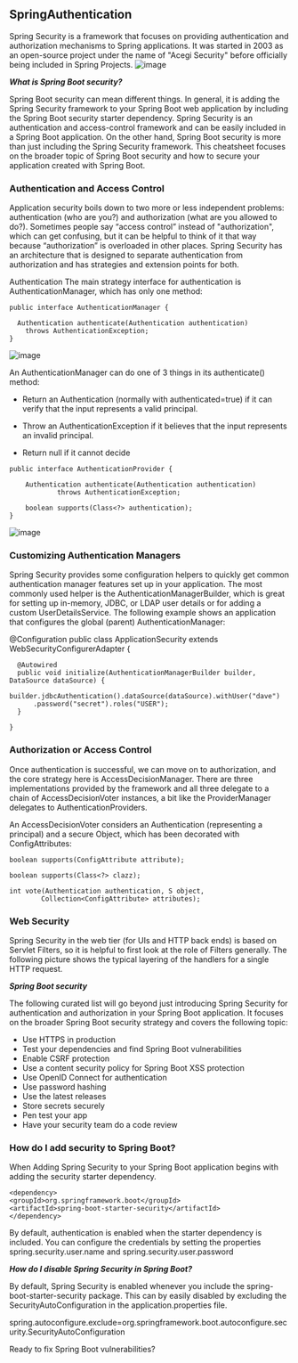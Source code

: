 ## SpringAuthentication

Spring Security is a framework that focuses on providing authentication and authorization mechanisms to Spring applications.
It was started in 2003 as an open-source project under the name of "Acegi Security" before officially being included in Spring Projects.
![image](https://user-images.githubusercontent.com/97823170/160487224-cdfe38c8-748d-46ef-a3ba-71793b828502.png)


***What is Spring Boot security?***

Spring Boot security can mean different things. In general, it is adding the Spring Security framework to your Spring Boot web application by including the Spring Boot security starter dependency. Spring Security is an authentication and access-control framework and can be easily included in a Spring Boot application. On the other hand, Spring Boot security is more than just including the Spring Security framework.
This cheatsheet focuses on the broader topic of Spring Boot security and how to secure your application created with Spring Boot.

### Authentication and Access Control

Application security boils down to two more or less independent problems: authentication (who are you?) and authorization (what are you allowed to do?). Sometimes people say “access control” instead of "authorization", which can get confusing, but it can be helpful to think of it that way because “authorization” is overloaded in other places. Spring Security has an architecture that is designed to separate authentication from authorization and has strategies and extension points for both.

Authentication
The main strategy interface for authentication is AuthenticationManager, which has only one method:
```
public interface AuthenticationManager {

  Authentication authenticate(Authentication authentication)
    throws AuthenticationException;
}
```
![image](https://user-images.githubusercontent.com/97823170/160487284-6b4f14d8-a7b0-445c-bb26-6efb373f188c.png)

An AuthenticationManager can do one of 3 things in its authenticate() method:

- Return an Authentication (normally with authenticated=true) if it can verify that the input represents a valid principal.

- Throw an AuthenticationException if it believes that the input represents an invalid principal.

- Return null if it cannot decide

```
public interface AuthenticationProvider {

	Authentication authenticate(Authentication authentication)
			throws AuthenticationException;

	boolean supports(Class<?> authentication);
}
```
![image](https://user-images.githubusercontent.com/97823170/160487319-577ddb9a-22de-45fd-a694-23630a4b825b.png)

### Customizing Authentication Managers

Spring Security provides some configuration helpers to quickly get common authentication manager features set up in your application. The most commonly used helper is the AuthenticationManagerBuilder, which is great for setting up in-memory, JDBC, or LDAP user details or for adding a custom UserDetailsService. The following example shows an application that configures the global (parent) AuthenticationManager:

@Configuration
public class ApplicationSecurity extends WebSecurityConfigurerAdapter {

 
```
  @Autowired
  public void initialize(AuthenticationManagerBuilder builder, DataSource dataSource) {
    builder.jdbcAuthentication().dataSource(dataSource).withUser("dave")
      .password("secret").roles("USER");
  }

}
```
### Authorization or Access Control

Once authentication is successful, we can move on to authorization, and the core strategy here is AccessDecisionManager. There are three implementations provided by the framework and all three delegate to a chain of AccessDecisionVoter instances, a bit like the ProviderManager delegates to AuthenticationProviders.

An AccessDecisionVoter considers an Authentication (representing a principal) and a secure Object, which has been decorated with ConfigAttributes:
```
boolean supports(ConfigAttribute attribute);

boolean supports(Class<?> clazz);

int vote(Authentication authentication, S object,
        Collection<ConfigAttribute> attributes);
```
        
### Web Security
 
Spring Security in the web tier (for UIs and HTTP back ends) is based on Servlet Filters,
so it is helpful to first look at the role of Filters generally. The following picture shows the typical layering of the handlers for a single HTTP request.

***Spring Boot security***

The following curated list will go beyond just introducing Spring Security for authentication and authorization in your Spring Boot application. It focuses on the broader Spring Boot security strategy and covers the following topic:

- Use HTTPS in production
- Test your dependencies and find Spring Boot vulnerabilities 
- Enable CSRF protection
- Use a content security policy for Spring Boot XSS protection
- Use OpenID Connect for authentication
- Use password hashing
- Use the latest releases
- Store secrets securely
- Pen test your app
- Have your security team do a code review

### How do I add security to Spring Boot?
When Adding Spring Security to your Spring Boot application begins with adding the security starter dependency.
```
<dependency>
<groupId>org.springframework.boot</groupId>
<artifactId>spring-boot-starter-security</artifactId>
</dependency>
```

By default, authentication is enabled when the starter dependency is included.
You can configure the credentials by setting the properties spring.security.user.name and spring.security.user.password

***How do I disable Spring Security in Spring Boot?***

By default, Spring Security is enabled whenever you include the spring-boot-starter-security package. This can by easily disabled by excluding the SecurityAutoConfiguration in the application.properties file.

spring.autoconfigure.exclude=org.springframework.boot.autoconfigure.security.SecurityAutoConfiguration

Ready to fix Spring Boot vulnerabilities?
